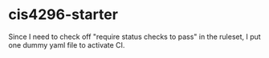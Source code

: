 # cis4296-starter

Since I need to check off "require status checks to pass" in the ruleset, I put one dummy yaml file to activate CI.
